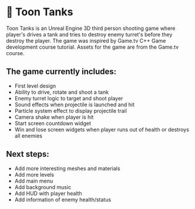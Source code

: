 # :gun: Toon Tanks

Toon Tanks is an Unreal Engine 3D third person shooting game where player's drives a tank and tries to destroy enemy turret's before they destroy the player. The game was inspired by Game.tv C++ Game development course tutorial. Assets for the game are from the Game.tv course.

## The game currently includes:
- First level design
- Ability to drive, rotate and shoot a tank
- Enemy turret logic to target and shoot player
- Sound effects when projectile is launched and hit
- Particle system effect to display projectile trail
- Camera shake when player is hit
- Start screen countdown widget
- Win and lose screen widgets when player runs out of health or destroys all enemies

## Next steps:
- Add more interesting meshes and materials
- Add more levels
- Add main menu
- Add background music
- Add HUD with player health
- Add information of enemy health/status